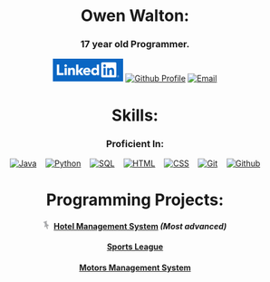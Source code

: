 <h1 align="center">Owen Walton:</h1>
<h3 align="center">17 year old Programmer.</h3>
<div align="center">
<a href="https://www.linkedin.com/in/owen-walton6/"><img src="images/LinkedInLogo.png" alt="LinkedIn Profile" height="40"></a>
<a href="https://www.github.com/owen-walton/"><img src="https://img.shields.io/badge/github-%2300acee.svg?color=181717&style=for-the-badge&logo=github&logoColor=white" alt="Github Profile" height="40"></a>
<a href="mailto:odwalton07@gmail.com"><img src="https://img.shields.io/badge/gmail-%2300acee.svg?color=EA4335&style=for-the-badge&logo=gmail&logoColor=white" alt="Email" height="40"></a>
</div>
<h2></h2>
<h1 align="center">Skills:</h1>

<h3 align="center">Proficient In:</h3>
<div align="center">
<a href="https://www.java.com"><img src="https://img.shields.io/badge/Java-%230073A8.svg?color=%2306618f&style=flat-square&logoColor=white" alt="Java" height="30"></a>
&nbsp;&nbsp;
<a href="https://www.python.org/"><img src="https://img.shields.io/badge/Python-%230073A8.svg?color=%23063557&style=flat-square&logo=python&logoColor=white" alt="Python" height="30"></a>
&nbsp;&nbsp;
<a href="https://www.mysql.com/"><img src="https://img.shields.io/badge/SQL-%230073A8.svg?color=%23f0c21d&style=flat-square&logo=sqlite&logoColor=black" alt="SQL" height="30"></a>
&nbsp;&nbsp;
<a href="https://www.w3schools.com/html/"><img src="https://img.shields.io/badge/HTML-%230073A8.svg?color=%23c90a40&style=flat-square&logo=HTML5&logoColor=white" alt="HTML" height="30"></a>
&nbsp;&nbsp;
<a href="https://www.w3schools.com/css/"><img src="https://img.shields.io/badge/CSS-%230073A8.svg?color=%238c3dad&style=flat-square&logo=css3&logoColor=white" alt="CSS" height="30"></a>
&nbsp;&nbsp;
<a href="https://git-scm.com/"><img src="https://img.shields.io/badge/Git-%230073A8.svg?color=%23b52a21&style=flat-square&logo=git&logoColor=white" alt="Git" height="30"></a>
&nbsp;&nbsp;
<a href="https://github.com/"><img src="https://img.shields.io/badge/Github-%230073A8.svg?color=%23000000&style=flat-square&logo=github&logoColor=white" alt="Github" height="30"></a>
</div>

<h2></h2>
<h1 align="center">Programming Projects:</h1>
<h4 align="center"><img src="images/pin.png" alt="" height="15">  <a href="https://github.com/owen-walton/hotel-management-system">Hotel Management System</a><i> (Most advanced)</i></h4>
<h4 align="center"><a href="https://github.com/owen-walton/sports-league">Sports League</a></h4>
<h4 align="center"><a href="https://github.com/owen-walton/motors-management-system">Motors Management System</a></h4>

